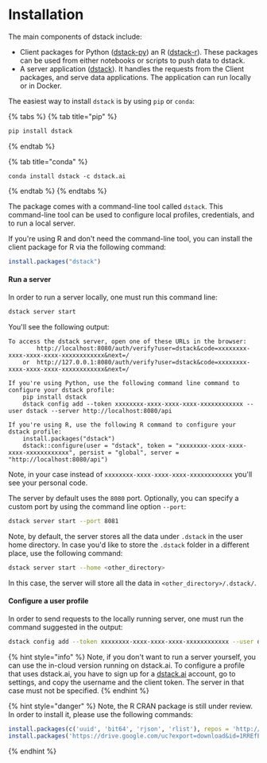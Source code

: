 # Installation

The main components of dstack include:

* Client packages for Python \([dstack-py](https://github.com/dstackai/dstack-py)\) an R \([dstack-r](https://github.com/dstackai/dstack-r)\). These packages can be used from either notebooks or scripts to push data to dstack.
* A server application \([dstack](https://github.com/dstackai/dstack-server)\). It handles the requests from the Client packages, and serve data applications. The application can run locally or in Docker. 

The easiest way to install `dstack` is by using `pip` or `conda`:

{% tabs %}
{% tab title="pip" %}
```bash
pip install dstack
```
{% endtab %}

{% tab title="conda" %}
```
conda install dstack -c dstack.ai
```
{% endtab %}
{% endtabs %}

The package comes with a command-line tool called `dstack`. This command-line tool can be used to configure local profiles, credentials, and to run a local server.

If you're using R and don't need the command-line tool, you can install the client package for R via the following command:

```r
install.packages("dstack")
```

#### Run a server

In order to run a server locally, one must run this command line:

```bash
dstack server start
```

You'll see the following output:

```text
To access the dstack server, open one of these URLs in the browser:
		http://localhost:8080/auth/verify?user=dstack&code=xxxxxxxx-xxxx-xxxx-xxxx-xxxxxxxxxxxx&next=/
	or	http://127.0.0.1:8080/auth/verify?user=dstack&code=xxxxxxxx-xxxx-xxxx-xxxx-xxxxxxxxxxxx&next=/

If you're using Python, use the following command line command to configure your dstack profile:
	pip install dstack
	dstack config add --token xxxxxxxx-xxxx-xxxx-xxxx-xxxxxxxxxxxx --user dstack --server http://localhost:8080/api

If you're using R, use the following R command to configure your dstack profile:
	install.packages("dstack")
	dstack::configure(user = "dstack", token = "xxxxxxxx-xxxx-xxxx-xxxx-xxxxxxxxxxxx", persist = "global", server = "http://localhost:8080/api")
```

Note, in your case instead of `xxxxxxxx-xxxx-xxxx-xxxx-xxxxxxxxxxxx` you'll see your personal code.

The server by default uses the `8080` port. Optionally, you can specify a custom port by using the command line option `--port`:

```bash
dstack server start --port 8081
```

Note, by default, the server stores all the data under `.dstack` in the user home directory. In case you'd like to store the `.dstack` folder in a different place, use the following command:

```bash
dstack server start --home <other_directory>
```

In this case, the server will store all the data in `<other_directory>/.dstack/`.

#### Configure a user profile

In order to send requests to the locally running server, one must run the command suggested in the output:

```bash
dstack config add --token xxxxxxxx-xxxx-xxxx-xxxx-xxxxxxxxxxxx --user dstack --server http://localhost:8080/api
```

{% hint style="info" %}
Note, if you don't want to run a server yourself, you can use the in-cloud version running on dstack.ai. To configure a profile that uses dstack.ai, you have to sign up for a [dstack.ai](https://dstack.ai) account, go to settings, and copy the username and the client token. The server in that case must not be specified.
{% endhint %}

{% hint style="danger" %}
Note, the R CRAN package is still under review. In order to install it, please use the following commands:

```r
install.packages(c('uuid', 'bit64', 'rjson', 'rlist'), repos = 'http://cran.us.r-project.org')
install.packages('https://drive.google.com/uc?export=download&id=1RREfEk_rZFvZN-vS-7H0oPIIWJtWBMar', repos = NULL, type = 'source')
```
{% endhint %}

